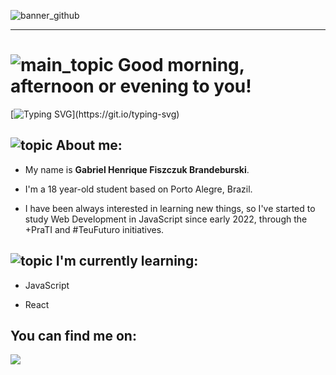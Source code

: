 ![banner_github](https://user-images.githubusercontent.com/107951852/181027994-584dce92-52d3-4af4-ac2c-9c502bf0af9b.png)

---

# ![main_topic](https://user-images.githubusercontent.com/107951852/181073474-ce2b2fc5-4a8a-4837-943e-0f21a906a8f4.png) Good morning, afternoon or evening to you!

[![Typing SVG](https://readme-typing-svg.herokuapp.com?font=Atkinson+Hyperlegible&size=22&duration=6000&color=54DACD&vCenter=true&width=222&height=70&lines=Hey+there!;Welcome+to+my+profile!)](https://git.io/typing-svg)

## ![topic](https://user-images.githubusercontent.com/107951852/181074869-04a3e46e-d80d-41f5-aad3-c4c1ca74d389.png) About me:
- My name is **Gabriel Henrique Fiszczuk Brandeburski**. 

- I'm a 18 year-old student based on Porto Alegre, Brazil. 

- I have been always interested in learning new things, so I've started to study Web Development in JavaScript since early 2022, through the +PraTI and #TeuFuturo initiatives.


## ![topic](https://user-images.githubusercontent.com/107951852/181074869-04a3e46e-d80d-41f5-aad3-c4c1ca74d389.png) I'm currently learning: 
- JavaScript

- React

## You can find me on: 
<a href=https://www.linkedin.com/in/gabriel-henrique-fiszczuk-brandeburski/><img src="https://img.shields.io/badge/LinkedIn-%230077B5.svg?&style=flat&logo=linkedIn&logoColor=0A66C2&color=0A66C2&labelColor=white"></a>
